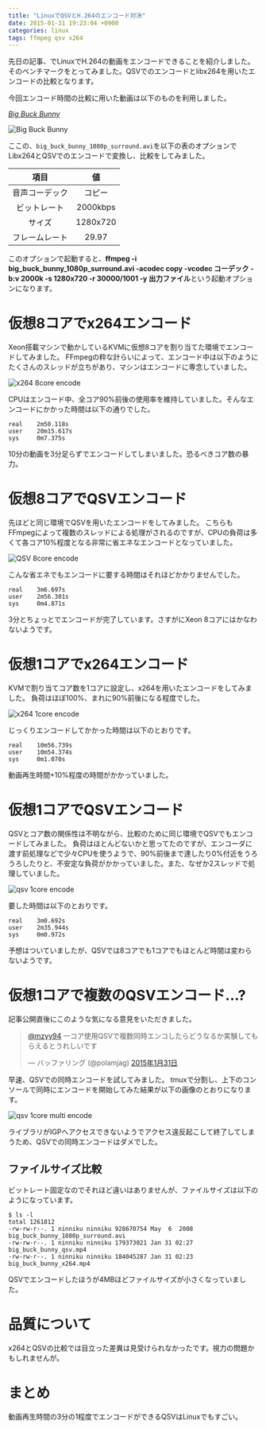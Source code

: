 ```yaml
---
title: "LinuxでQSVとH.264のエンコード対決"
date: 2015-01-31 19:23:04 +0900
categories: linux
tags: ffmpeg qsv x264
---
```


先日の記事、でLinuxでH.264の動画をエンコードできることを紹介しました。
そのベンチマークをとってみました。QSVでのエンコードとlibx264を用いたエンコードの比較となります。

今回エンコード時間の比較に用いた動画は以下のものを利用しました。

*[Big Buck Bunny](http://www.bigbuckbunny.org)*

![Big Buck Bunny](/blog/resources/images/2015/01/31/big-buck-bunny.png)

ここの、`big_buck_bunny_1080p_surround.avi`を以下の表のオプションでLibx264とQSVでのエンコードで変換し、比較をしてみました。

項目 | 値
:-----:|:-----:
音声コーデック| コピー
ビットレート|2000kbps
サイズ| 1280x720
フレームレート| 29.97

このオプションで起動すると、**ffmpeg -i big_buck_bunny_1080p_surround.avi -acodec copy -vcodec コーデック -b:v 2000k -s 1280x720 -r 30000/1001 -y 出力ファイル**という起動オプションになります。


<!-- more -->

# 仮想8コアでx264エンコード

Xeon搭載マシンで動かしているKVMに仮想8コアを割り当てた環境でエンコードしてみました。
FFmpegの粋な計らいによって、エンコード中は以下のようにたくさんのスレッドが立ちがあり、マシンはエンコードに専念していました。

![x264 8core encode](/blog/resources/images/2015/01/31/x264-8core-encode.png)

CPUはエンコード中、全コア90%前後の使用率を維持していました。そんなエンコードにかかった時間は以下の通りでした。

```
real    2m50.118s
user    20m15.617s
sys     0m7.375s
```

10分の動画を3分足らずでエンコードしてしまいました。恐るべきコア数の暴力。


# 仮想8コアでQSVエンコード

先ほどと同じ環境でQSVを用いたエンコードをしてみました。
こちらもFFmpegによって複数のスレッドによる処理がされるのですが、CPUの負荷は多くて各コア10%程度となる非常に省エネなエンコードとなっていました。


![QSV 8core encode](/blog/resources/images/2015/01/31/qsv-8core-encode.png)

こんな省エネでもエンコードに要する時間はそれほどかかりませんでした。

```
real    3m6.697s
user    2m56.301s
sys     0m4.871s
```

3分とちょっとでエンコードが完了しています。さすがにXeon 8コアにはかなわないようです。


# 仮想1コアでx264エンコード

KVMで割り当てコア数を1コアに設定し、x264を用いたエンコードをしてみました。
負荷はほぼ100%、まれに90%前後になる程度でした。


![x264 1core encode](/blog/resources/images/2015/01/31/x264-1core-encode.png)

じっくりエンコードしてかかった時間は以下のとおりです。

```
real    10m56.739s
user    10m54.374s
sys     0m1.070s
```

動画再生時間+10%程度の時間がかかっていました。


# 仮想1コアでQSVエンコード

QSVとコア数の関係性は不明ながら、比較のために同じ環境でQSVでもエンコードしてみました。
負荷はほとんどないかと思ってたのですが、エンコーダに渡す前処理などで少々CPUを使うようで、90%前後まで達したり0%付近をうろうろしたりと、不安定な負荷がかかっていました。また、なぜか2スレッドで処理していました。

![qsv 1core encode](/blog/resources/images/2015/01/31/qsv-1core-encode.png)

要した時間は以下のとおりです。

```
real    3m0.692s
user    2m35.944s
sys     0m0.972s
```

予想はついていましたが、QSVでは8コアでも1コアでもほとんど時間は変わらないようです。

# 仮想1コアで複数のQSVエンコード...?

記事公開直後にこのような気になる意見をいただきました。

<blockquote class="twitter-tweet" data-conversation="none" data-lang="ja"><p lang="ja" dir="ltr"><a href="https://twitter.com/mzyy94">@mzyy94</a> 一コア使用QSVで複数同時エンコしたらどうなるか実験してもらえるとうれしいです</p>&mdash; バッファリング (@polamjag) <a href="https://twitter.com/polamjag/status/561469823561920513">2015年1月31日</a></blockquote>
<script async src="//platform.twitter.com/widgets.js" charset="utf-8"></script>

早速、QSVでの同時エンコードを試してみました。
tmuxで分割し、上下のコンソールで同時にエンコードを開始してみた結果が以下の画像のとおりになります。

![qsv 1core multi encode](/blog/resources/images/2015/01/31/qsv-1core-multi-encode.png)

ライブラリがIGPへアクセスできないようでアクセス違反起こして終了してしまうため、QSVでの同時エンコードはダメでした。

## ファイルサイズ比較
ビットレート固定なのでそれほど違いはありませんが、ファイルサイズは以下のようになっています。

```
$ ls -l
total 1261812
-rw-rw-r--. 1 ninniku ninniku 928670754 May  6  2008 big_buck_bunny_1080p_surround.avi
-rw-rw-r--. 1 ninniku ninniku 179373021 Jan 31 02:27 big_buck_bunny_qsv.mp4
-rw-rw-r--. 1 ninniku ninniku 184045287 Jan 31 02:23 big_buck_bunny_x264.mp4
```

QSVでエンコードしたほうが4MBほどファイルサイズが小さくなっていました。

# 品質について

x264とQSVの比較では目立った差異は見受けられなかったです。視力の問題かもしれませんが。

# まとめ

動画再生時間の3分の1程度でエンコードができるQSVはLinuxでもすごい。
